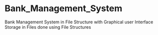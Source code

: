 # Bank_Management_System
Bank Management System in File Structure with Graphical user Interface
Storage in Files done using File Structures
